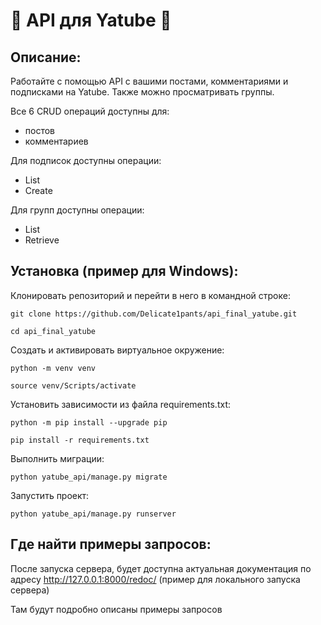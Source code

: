 # :clown_face: API для Yatube :clown_face: #
## Описание:
Работайте с помощью API с вашими постами, комментариями и подписками на Yatube. Также можно просматривать группы.  
  
Все 6 CRUD операций доступны для:
* постов
* комментариев  


Для подписок доступны операции:
- List
- Create  


Для групп доступны операции:
- List
- Retrieve


## Установка (пример для Windows):

Клонировать репозиторий и перейти в него в командной строке:

```
git clone https://github.com/Delicate1pants/api_final_yatube.git
```

```
cd api_final_yatube
```

Cоздать и активировать виртуальное окружение:

```
python -m venv venv
```

```
source venv/Scripts/activate
```

Установить зависимости из файла requirements.txt:

```
python -m pip install --upgrade pip
```

```
pip install -r requirements.txt
```

Выполнить миграции:

```
python yatube_api/manage.py migrate
```

Запустить проект:

```
python yatube_api/manage.py runserver
```


## Где найти примеры запросов:
После запуска сервера, будет доступна актуальная документация по адресу http://127.0.0.1:8000/redoc/ (пример для локального запуска сервера)  
  
Там будут подробно описаны примеры запросов
